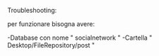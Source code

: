 Troubleshooting:

per funzionare bisogna avere:

-Database con nome " socialnetwork "
-Cartella " Desktop/FileRepository/post "